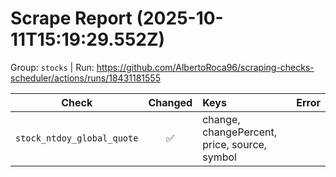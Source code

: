 # Scrape Report (2025-10-11T15:19:29.552Z)

Group: `stocks`  |  Run: https://github.com/AlbertoRoca96/scraping-checks-scheduler/actions/runs/18431181555

| Check | Changed | Keys | Error |
|---|:---:|:--|:--|
| `stock_ntdoy_global_quote` | ✅ | change, changePercent, price, source, symbol |  |
